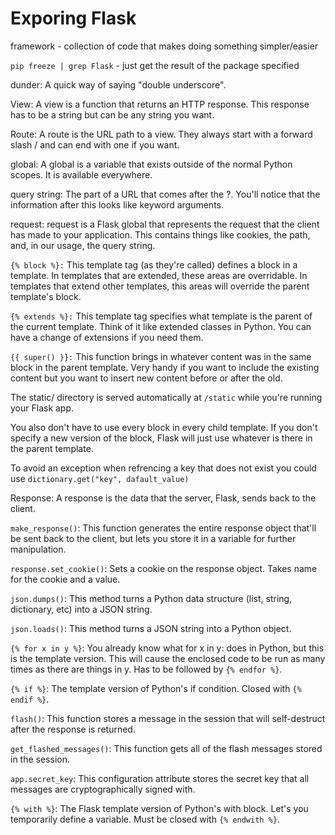 # Exporing Flask

framework - collection of code that makes doing something simpler/easier

`pip freeze | grep Flask` - just get the result of the package specified

dunder: A quick way of saying "double underscore".

View: A view is a function that returns an HTTP response. This response has to be a string but can be any string you want.

Route: A route is the URL path to a view. They always start with a forward slash / and can end with one if you want.

global: A global is a variable that exists outside of the normal Python scopes. It is available everywhere.

query string: The part of a URL that comes after the ?. You'll notice that the information after this looks like keyword arguments.

request: request is a Flask global that represents the request that the client has made to your application. This contains things like cookies, the path, and, in our usage, the query string.

`{% block %}:` This template tag (as they're called) defines a block in a template. In templates that are extended, these areas are overridable. In templates that extend other templates, this areas will override the parent template's block.

`{% extends %}:` This template tag specifies what template is the parent of the current template. Think of it like extended classes in Python. You can have a change of extensions if you need them.

`{{ super() }}:` This function brings in whatever content was in the same block in the parent template. Very handy if you want to include the existing content but you want to insert new content before or after the old.

The static/ directory is served automatically at `/static` while you're running your Flask app.

You also don't have to use every block in every child template. If you don't specify a new version of the block, Flask will just use whatever is there in the parent template.

To avoid an exception when refrencing a key that does not exist you could use `dictionary.get("key", dafault_value)`

Response: A response is the data that the server, Flask, sends back to the client.

`make_response()`: This function generates the entire response object that'll be sent back to the client, but lets you store it in a variable for further manipulation.

`response.set_cookie()`: Sets a cookie on the response object. Takes name for the cookie and a value.

`json.dumps()`: This method turns a Python data structure (list, string, dictionary, etc) into a JSON string.

`json.loads()`: This method turns a JSON string into a Python object.

`{% for x in y %}`: You already know what for x in y: does in Python, but this is the template version. This will cause the enclosed code to be run as many times as there are things in y. Has to be followed by `{% endfor %}`.

`{% if %}`: The template version of Python's if condition. Closed with `{% endif %}`.

`flash()`: This function stores a message in the session that will self-destruct after the response is returned.

`get_flashed_messages()`: This function gets all of the flash messages stored in the session.

`app.secret_key`: This configuration attribute stores the secret key that all messages are cryptographically signed with.

`{% with %}`: The Flask template version of Python's with block. Let's you temporarily define a variable. Must be closed with `{% endwith %}`.